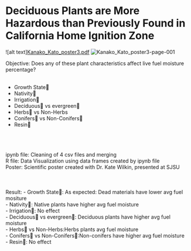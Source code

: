 # Deciduous Plants are More Hazardous than Previously Found in California Home Ignition Zone

![alt text][Kanako_Kato_poster3.pdf](https://github.com/Kanako-kk/FireEcology/files/8534551/Kanako_Kato_poster3.pdf)
![Kanako_Kato_poster3-page-001](https://user-images.githubusercontent.com/83787539/164540406-0671d14f-07e4-4e75-82bc-64406cffc7e6.jpg)
 

Objective: Does any of these plant characteristics affect live fuel moisture percentage?  <br />
 <br />
- Growth State🌱  <br />
- Nativity🌱  <br />
- Irrigation🌱  <br />
- Deciduous🌳 vs evergreen🌲  <br />
- Herbs🌿 vs Non-Herbs  <br />
- Conifers🌲 vs Non-Conifers🌳  <br />
- Resin🍁  <br />
<br />
<br />
<br />
ipynb file: Cleaning of 4 csv files and merging<br />
R file: Data Visualization using data frames created by ipynb file<br />
Poster: Scientific poster created with Dr. Kate Wilkin, presented at SJSU <br />
<br />
<br />
<br />
Result: 
- Growth State🌱: As expected: Dead materials have lower avg fuel mositure  <br />
- Nativity🌱: Native plants have higher avg fuel moisture  <br />
- Irrigation🌱: No effect  <br />
- Deciduous🌳 vs evergreen🌲: Deciduous plants have higher avg fuel moisture   <br />
- Herbs🌿 vs Non-Herbs:Herbs plants  avg fuel moisture  <br />
- Conifers🌲 vs Non-Conifers🌳:Non-conifers have higher avg fuel moisture  <br />
- Resin🍁: No effect <br />

